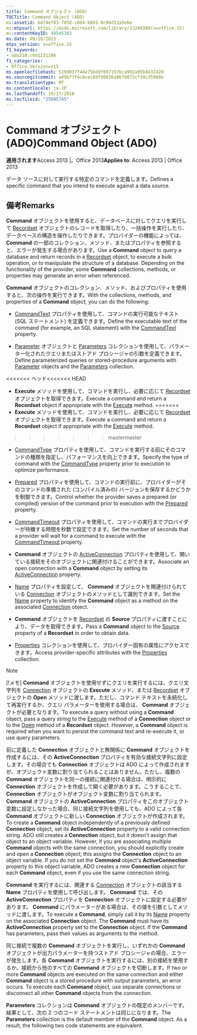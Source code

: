 ```yaml
---
title: Command オブジェクト (ADO)
TOCTitle: Command Object (ADO)
ms:assetid: 64f4ef03-f858-c004-b891-0c96d13a5e6e
ms:mtpsurl: https://msdn.microsoft.com/library/JJ249389(v=office.15)
ms:contentKeyID: 48545303
ms.date: 09/18/2015
mtps_version: v=office.15
f1_keywords:
- ado210.chm1231106
f1_categories:
- Office.Version=v15
ms.openlocfilehash: 5199037f44e75bddf697197bca992a95b8432420
ms.sourcegitcommit: a49b77f4c8cec69f90656a86f0872cf34c35968e
ms.translationtype: MT
ms.contentlocale: ja-JP
ms.lasthandoff: 10/17/2018
ms.locfileid: "25605745"
---
```

# <a name="command-object-ado"></a><span data-ttu-id="940e3-102">Command オブジェクト (ADO)</span><span class="sxs-lookup"><span data-stu-id="940e3-102">Command Object (ADO)</span></span>


<span data-ttu-id="940e3-103">**適用されます**Access 2013 |。Office 2013</span><span class="sxs-lookup"><span data-stu-id="940e3-103">**Applies to**: Access 2013 | Office 2013</span></span>

<span data-ttu-id="940e3-104">データ ソースに対して実行する特定のコマンドを定義します。</span><span class="sxs-lookup"><span data-stu-id="940e3-104">Defines a specific command that you intend to execute against a data source.</span></span>

## <a name="remarks"></a><span data-ttu-id="940e3-105">備考</span><span class="sxs-lookup"><span data-stu-id="940e3-105">Remarks</span></span>

<span data-ttu-id="940e3-p101">**Command** オブジェクトを使用すると、データベースに対してクエリを実行して [Recordset](recordset-object-ado.md) オブジェクトのレコードを取得したり、一括操作を実行したり、データベースの構造を操作したりできます。プロバイダーの機能によっては、 **Command** の一部のコレクション、メソッド、またはプロパティを参照すると、エラーが発生する場合があります。</span><span class="sxs-lookup"><span data-stu-id="940e3-p101">Use a **Command** object to query a database and return records in a [Recordset](recordset-object-ado.md) object, to execute a bulk operation, or to manipulate the structure of a database. Depending on the functionality of the provider, some **Command** collections, methods, or properties may generate an error when referenced.</span></span>

<span data-ttu-id="940e3-108">**Command** オブジェクトのコレクション、メソッド、およびプロパティを使用すると、次の操作を実行できます。</span><span class="sxs-lookup"><span data-stu-id="940e3-108">With the collections, methods, and properties of a **Command** object, you can do the following:</span></span>

  - <span data-ttu-id="940e3-109">[CommandText](commandtext-property-ado.md) プロパティを使用して、コマンドの実行可能なテキスト (SQL ステートメント) を定義できます。</span><span class="sxs-lookup"><span data-stu-id="940e3-109">Define the executable text of the command (for example, an SQL statement) with the [CommandText](commandtext-property-ado.md) property.</span></span>

  - <span data-ttu-id="940e3-110">[Parameter](parameter-object-ado.md) オブジェクトと [Parameters](parameters-collection-ado.md) コレクションを使用して、パラメーター化されたクエリまたはストアド プロシージャの引数を定義できます。</span><span class="sxs-lookup"><span data-stu-id="940e3-110">Define parameterized queries or stored-procedure arguments with [Parameter](parameter-object-ado.md) objects and the [Parameters](parameters-collection-ado.md) collection.</span></span>

<span data-ttu-id="940e3-111"><<<<<<< ヘッド</span><span class="sxs-lookup"><span data-stu-id="940e3-111"><<<<<<< HEAD</span></span>
  - <span data-ttu-id="940e3-112">**Execute** メソッドを使用して、コマンドを実行し、必要に応じて [Recordset](https://msdn.microsoft.com/library/jj248785\(v=office.15\)) オブジェクトを取得できます。</span><span class="sxs-lookup"><span data-stu-id="940e3-112">Execute a command and return a **Recordset** object if appropriate with the [Execute](https://msdn.microsoft.com/library/jj248785\(v=office.15\)) method.</span></span>
=======
  - <span data-ttu-id="940e3-113">**Execute** メソッドを使用して、コマンドを実行し、必要に応じて [Recordset](https://docs.microsoft.com/office/vba/access/concepts/miscellaneous/execute-method-ado-command) オブジェクトを取得できます。</span><span class="sxs-lookup"><span data-stu-id="940e3-113">Execute a command and return a **Recordset** object if appropriate with the [Execute](https://docs.microsoft.com/office/vba/access/concepts/miscellaneous/execute-method-ado-command) method.</span></span>
>>>>>>> <span data-ttu-id="940e3-114">master</span><span class="sxs-lookup"><span data-stu-id="940e3-114">master</span></span>

  - <span data-ttu-id="940e3-115">[CommandType](commandtype-property-ado.md) プロパティを使用して、コマンドを実行する前にそのコマンドの種類を指定し、パフォーマンスを向上できます。</span><span class="sxs-lookup"><span data-stu-id="940e3-115">Specify the type of command with the [CommandType](commandtype-property-ado.md) property prior to execution to optimize performance.</span></span>

  - <span data-ttu-id="940e3-116">[Prepared](prepared-property-ado.md) プロパティを使用して、コマンドの実行前に、プロバイダーがそのコマンドの準備された (コンパイル済みの) バージョンを保存するかどうかを制御できます。</span><span class="sxs-lookup"><span data-stu-id="940e3-116">Control whether the provider saves a prepared (or compiled) version of the command prior to execution with the [Prepared](prepared-property-ado.md) property.</span></span>

  - <span data-ttu-id="940e3-117">[CommandTimeout](commandtimeout-property-ado.md) プロパティを使用して、コマンドの実行までプロバイダーが待機する時間を秒数で設定できます。</span><span class="sxs-lookup"><span data-stu-id="940e3-117">Set the number of seconds that a provider will wait for a command to execute with the [CommandTimeout](commandtimeout-property-ado.md) property.</span></span>

  - <span data-ttu-id="940e3-118">**Command** オブジェクトの [ActiveConnection](activeconnection-property-ado.md) プロパティを使用して、開いている接続をそのオブジェクトに関連付けることができます。</span><span class="sxs-lookup"><span data-stu-id="940e3-118">Associate an open connection with a **Command** object by setting its [ActiveConnection](activeconnection-property-ado.md) property.</span></span>

  - <span data-ttu-id="940e3-119">[Name](name-property-ado.md) プロパティを設定して、 **Command** オブジェクトを関連付けられている [Connection](connection-object-ado.md) オブジェクトのメソッドとして識別できます。</span><span class="sxs-lookup"><span data-stu-id="940e3-119">Set the [Name](name-property-ado.md) property to identify the **Command** object as a method on the associated [Connection](connection-object-ado.md) object.</span></span>

  - <span data-ttu-id="940e3-120">**Command** オブジェクトを [Recordset](source-property-ado-recordset.md) の **Source** プロパティに渡すことにより、データを取得できます。</span><span class="sxs-lookup"><span data-stu-id="940e3-120">Pass a **Command** object to the [Source](source-property-ado-recordset.md) property of a **Recordset** in order to obtain data.</span></span>

  - <span data-ttu-id="940e3-121">[Properties](properties-collection-ado.md) コレクションを使用して、プロバイダー固有の属性にアクセスできます。</span><span class="sxs-lookup"><span data-stu-id="940e3-121">Access provider-specific attributes with the [Properties](properties-collection-ado.md) collection.</span></span>


> [!NOTE]
> <P><span data-ttu-id="940e3-p102">[!メモ] <STRONG>Command</STRONG> オブジェクトを使用せずにクエリを実行するには、クエリ文字列を <A href="https://msdn.microsoft.com/library/jj249832(v=office.15)">Connection</A> オブジェクトの <STRONG>Execute</STRONG> メソッド、または <A href="open-method-ado-recordset.md">Recordset</A> オブジェクトの <STRONG>Open</STRONG> メソッドに渡します。ただし、コマンド テキストを永続化して再実行するか、クエリ パラメーターを使用する場合は、 <STRONG>Command</STRONG> オブジェクトが必要となります。</span><span class="sxs-lookup"><span data-stu-id="940e3-p102">To execute a query without using a <STRONG>Command</STRONG> object, pass a query string to the <A href="https://msdn.microsoft.com/library/jj249832(v=office.15)">Execute</A> method of a <STRONG>Connection</STRONG> object or to the <A href="open-method-ado-recordset.md">Open</A> method of a <STRONG>Recordset</STRONG> object. However, a <STRONG>Command</STRONG> object is required when you want to persist the command text and re-execute it, or use query parameters.</span></span></P>



<span data-ttu-id="940e3-p103">前に定義した **Connection** オブジェクトと無関係に **Command** オブジェクトを作成するには、その **ActiveConnection** プロパティを有効な接続文字列に設定します。その場合でも **Connection** オブジェクトは ADO によって作成されますが、オブジェクト変数に割り当てられることはありません。ただし、複数の **Command** オブジェクトを同一の接続に関連付ける場合は、明示的に **Connection** オブジェクトを作成して開く必要があります。こうすることで、 **Connection** オブジェクトがオブジェクト変数に割り当てられます。 **Command** オブジェクトの **ActiveConnection** プロパティをこのオブジェクト変数に設定しなかった場合、同じ接続文字列を使用しても、ADO によって各 **Command** オブジェクトに新しい **Connection** オブジェクトが作成されます。</span><span class="sxs-lookup"><span data-stu-id="940e3-p103">To create a **Command** object independently of a previously defined **Connection** object, set its **ActiveConnection** property to a valid connection string. ADO still creates a **Connection** object, but it doesn't assign that object to an object variable. However, if you are associating multiple **Command** objects with the same connection, you should explicitly create and open a **Connection** object; this assigns the **Connection** object to an object variable. If you do not set the **Command** object's **ActiveConnection** property to this object variable, ADO creates a new **Connection** object for each **Command** object, even if you use the same connection string.</span></span>

<span data-ttu-id="940e3-p104">**Command** を実行するには、関連する [Connection](name-property-ado.md) オブジェクトの該当する **Name** プロパティを使用して呼び出します。 **Command** では、その **ActiveConnection** プロパティを **Connection** オブジェクトに設定する必要があります。 **Command** にパラメーターがある場合は、その値を引数としてメソッドに渡します。</span><span class="sxs-lookup"><span data-stu-id="940e3-p104">To execute a **Command**, simply call it by its [Name](name-property-ado.md) property on the associated **Connection** object. The **Command** must have its **ActiveConnection** property set to the **Connection** object. If the **Command** has parameters, pass their values as arguments to the method.</span></span>

<span data-ttu-id="940e3-p105">同じ接続で複数の **Command** オブジェクトを実行し、いずれかの **Command** オブジェクトが出力パラメーターを持つストアド プロシージャの場合、エラーが発生します。各 **Command** オブジェクトを実行するには、別の接続を使用するか、接続から他のすべての **Command** オブジェクトを切断します。</span><span class="sxs-lookup"><span data-stu-id="940e3-p105">If two or more **Command** objects are executed on the same connection and either **Command** object is a stored procedure with output parameters, an error occurs. To execute each **Command** object, use separate connections or disconnect all other **Command** objects from the connection.</span></span>

<span data-ttu-id="940e3-p106">**Parameters** コレクションは **Command** オブジェクトの既定のメンバーです。結果として、次の 2 つのコード ステートメントは同じになります。</span><span class="sxs-lookup"><span data-stu-id="940e3-p106">The **Parameters** collection is the default member of the **Command** object. As a result, the following two code statements are equivalent.</span></span>

